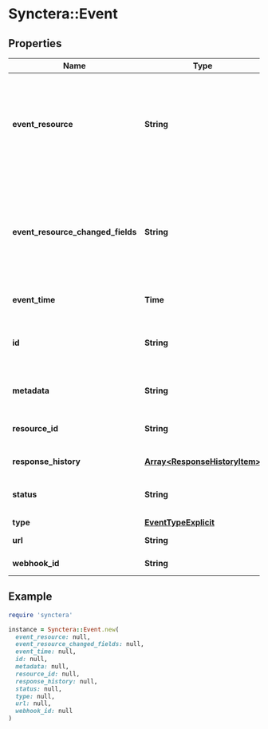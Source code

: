 # Synctera::Event

## Properties

| Name | Type | Description | Notes |
| ---- | ---- | ----------- | ----- |
| **event_resource** | **String** | Json string of object associated with the event. For example, if your event is ACCOUNT.CREATED, You can refer to Acccount to parse the account event to obtain the ID, status etc.  | [optional] |
| **event_resource_changed_fields** | **String** | Json string of object associated with the event related to a resource change. This only contains those fields that have value changed on the event, and the field values are prior to the resource change event.  | [optional] |
| **event_time** | **Time** | Timestamp of the current event raised | [optional] |
| **id** | **String** | Unique event ID of the webhook request. Use event endpoints to get more event summary data | [optional][readonly] |
| **metadata** | **String** | Metadata that stored in the webhook subscription | [optional] |
| **resource_id** | **String** | The ID of the resource this event occurred on, if available. | [optional][readonly] |
| **response_history** | [**Array&lt;ResponseHistoryItem&gt;**](ResponseHistoryItem.md) | Response history of the webhook request | [optional] |
| **status** | **String** | Current event status. Failing event will keep retry until it is purged. | [optional] |
| **type** | [**EventTypeExplicit**](EventTypeExplicit.md) |  | [optional] |
| **url** | **String** | URL that the current event will be sent to | [optional] |
| **webhook_id** | **String** | Webhook the current event belongs to | [optional] |

## Example

```ruby
require 'synctera'

instance = Synctera::Event.new(
  event_resource: null,
  event_resource_changed_fields: null,
  event_time: null,
  id: null,
  metadata: null,
  resource_id: null,
  response_history: null,
  status: null,
  type: null,
  url: null,
  webhook_id: null
)
```

